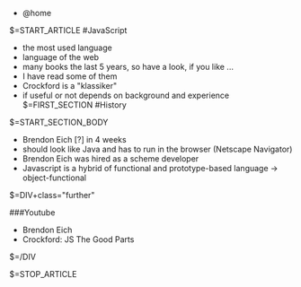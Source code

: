 <div class="content">
<nav id="breadcrumb"><ul><li>@home</li></ul></nav>

$=START_ARTICLE
#JavaScript

- the most used language
- language of the web
- many books the last 5 years, so have a look, if you like ...
- I have read some of them
- Crockford is a "klassiker"
- if useful or not depends on background and experience
$=FIRST_SECTION
#History

$=START_SECTION_BODY

- Brendon Eich [?] in 4 weeks 
- should look like Java and has to run in the browser (Netscape Navigator)
- Brendon Eich was hired as a scheme developer
- Javascript is a hybrid of functional and prototype-based language -> object-functional

$=DIV+class="further"

###Youtube
- Brendon Eich
- Crockford: JS The Good Parts

$=/DIV

$=STOP_ARTICLE

</div> <!-- /content -->
